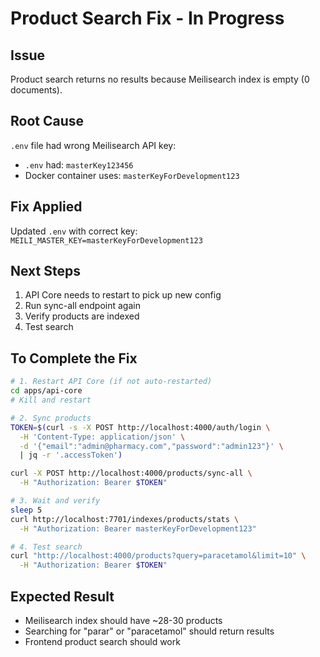 # Product Search Fix - In Progress

## Issue
Product search returns no results because Meilisearch index is empty (0 documents).

## Root Cause
`.env` file had wrong Meilisearch API key:
- `.env` had: `masterKey123456`
- Docker container uses: `masterKeyForDevelopment123`

## Fix Applied
Updated `.env` with correct key: `MEILI_MASTER_KEY=masterKeyForDevelopment123`

## Next Steps
1. API Core needs to restart to pick up new config
2. Run sync-all endpoint again
3. Verify products are indexed
4. Test search

## To Complete the Fix

```bash
# 1. Restart API Core (if not auto-restarted)
cd apps/api-core
# Kill and restart

# 2. Sync products
TOKEN=$(curl -s -X POST http://localhost:4000/auth/login \
  -H 'Content-Type: application/json' \
  -d '{"email":"admin@pharmacy.com","password":"admin123"}' \
  | jq -r '.accessToken')

curl -X POST http://localhost:4000/products/sync-all \
  -H "Authorization: Bearer $TOKEN"

# 3. Wait and verify
sleep 5
curl http://localhost:7701/indexes/products/stats \
  -H "Authorization: Bearer masterKeyForDevelopment123"

# 4. Test search
curl "http://localhost:4000/products?query=paracetamol&limit=10" \
  -H "Authorization: Bearer $TOKEN"
```

## Expected Result
- Meilisearch index should have ~28-30 products
- Searching for "parar" or "paracetamol" should return results
- Frontend product search should work
